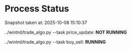 # Process Status

Snapshot taken at: 2025-10-08 15:10:37

../wintrd/trade_algo.py --task price_update: **NOT RUNNING**

../wintrd/trade_algo.py --task buy_sell: **RUNNING**

